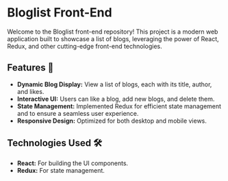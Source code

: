 # Bloglist Front-End

Welcome to the Bloglist front-end repository! This project is a modern web application built to showcase a list of blogs, leveraging the power of React, Redux, and other cutting-edge front-end technologies.

## Features 🌟

- **Dynamic Blog Display:** View a list of blogs, each with its title, author, and likes.
- **Interactive UI:** Users can like a blog, add new blogs, and delete them.
- **State Management:** Implemented Redux for efficient state management and to ensure a seamless user experience.
- **Responsive Design:** Optimized for both desktop and mobile views.

## Technologies Used 🛠️

- **React:** For building the UI components.
- **Redux:** For state management.
